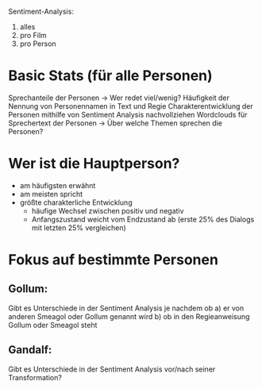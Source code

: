 Sentiment-Analysis:
1) alles
2) pro Film
3) pro Person

# Basic Stats (für alle Personen)
Sprechanteile der Personen -> Wer redet viel/wenig?
Häufigkeit der Nennung von Personennamen in Text und Regie
Charakterentwicklung der Personen mithilfe von Sentiment Analysis nachvollziehen
Wordclouds für Sprechertext der Personen -> Über welche Themen sprechen die Personen?

# Wer ist die Hauptperson?
* am häufigsten erwähnt
* am meisten spricht
* größte charakterliche Entwicklung
	* häufige Wechsel zwischen positiv und negativ
	* Anfangszustand weicht vom Endzustand ab (erste 25% des Dialogs mit letzten 25% vergleichen)

# Fokus auf bestimmte Personen
## Gollum: 
Gibt es Unterschiede in der Sentiment Analysis je nachdem ob 
a) er von anderen Smeagol oder Gollum genannt wird 
b) ob in den Regieanweisung Gollum oder Smeagol steht

## Gandalf: 
Gibt es Unterschiede in der Sentiment Analysis vor/nach seiner Transformation?


